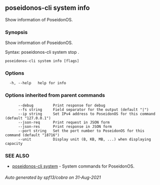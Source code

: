 ## poseidonos-cli system info

Show information of PoseidonOS.

### Synopsis

Show information of PoseidonOS.

Syntax:
	poseidonos-cli system stop .
          

```
poseidonos-cli system info [flags]
```

### Options

```
  -h, --help   help for info
```

### Options inherited from parent commands

```
      --debug         Print response for debug
      --fs string     Field separator for the output (default "|")
      --ip string     Set IPv4 address to PoseidonOS for this command (default "127.0.0.1")
      --json-req      Print request in JSON form
      --json-res      Print response in JSON form
      --port string   Set the port number to PoseidonOS for this command (default "18716")
      --unit          Display unit (B, KB, MB, ...) when displaying capacity
```

### SEE ALSO

* [poseidonos-cli system](poseidonos-cli_system.md)	 - System commands for PoseidonOS.

###### Auto generated by spf13/cobra on 31-Aug-2021

